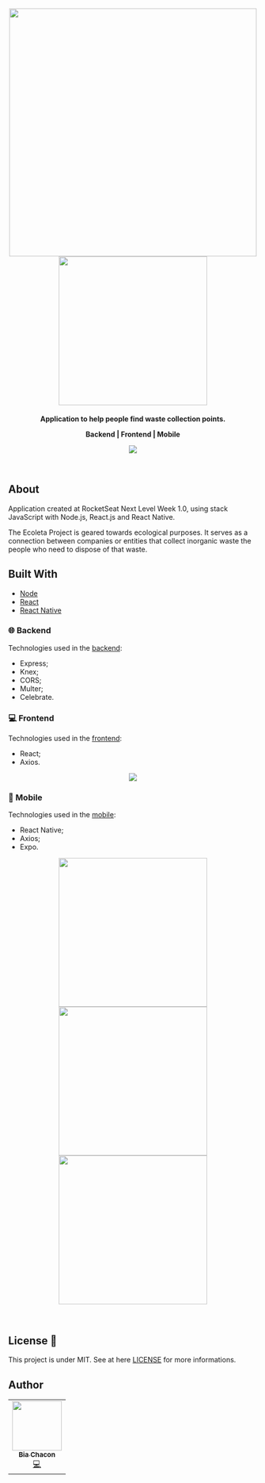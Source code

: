 <h1 align="center">
  <img 
    src="https://user-images.githubusercontent.com/42190754/83699790-62122a80-a5db-11ea-8ac2-5ba6301d999f.png" 
    float="center"
    width="500px"
    heigh="500px"
  />
  <img 
    src="https://user-images.githubusercontent.com/42190754/83695999-b44e4e00-a5d1-11ea-8102-5d1982348b37.png" 
    float="center"
    width="300px"
    heigh="300px"
  />
  
</h1>
 <p align="center">
  <strong align="center">Application to help people find waste collection points.</strong>
</p>
<p align="center">
  <strong align="center">Backend  |  Frontend  |  Mobile</strong>
</p>
<p align="center">
  <img 
    src="https://user-images.githubusercontent.com/42190754/83918819-da016180-a74f-11ea-8e9c-eab418fb7baa.png" 
    float="center"
  />
</p>
<br>

## About 
Application created at RocketSeat Next Level Week 1.0, using stack JavaScript  with Node.js, React.js and React Native.

The Ecoleta Project is geared towards ecological purposes. It serves as a connection between companies or entities that collect inorganic waste the people who need to dispose of that waste.

## Built With
- [Node](https://nodejs.org/en/)
- [React](https://reactjs.org/)
- [React Native](https://reactnative.dev/)

### 🌐 Backend
Technologies used in the [backend](https://github.com/BiaChacon/ecoleta/tree/master/backend):
  - Express;
  - Knex;
  - CORS;
  - Multer;
  - Celebrate.

### 💻 Frontend
Technologies used in the [frontend](https://github.com/BiaChacon/ecoleta/tree/master/frontend):
- React;
- Axios.

<p align="center">
 <img src="https://user-images.githubusercontent.com/42190754/83927021-f5756800-a761-11ea-8665-e06f4bb415e0.gif" float="center"/>
</p> 

### 📱 Mobile
Technologies used in the [mobile](https://github.com/BiaChacon/ecoleta/tree/master/mobile):
- React Native;
- Axios;
- Expo.

<p align="center">
  <img src="https://user-images.githubusercontent.com/42190754/83926630-cb6f7600-a760-11ea-9d6d-ee3095e6ec80.jpeg" 
       float="center" 
       width="300px" 
       heigh="100px"/>
  <img src="https://user-images.githubusercontent.com/42190754/83926636-cf9b9380-a760-11ea-9b70-4c97cc5d1a93.jpeg" 
       float="center"
       width="300px" 
       heigh="100px"/>
  <img src="https://user-images.githubusercontent.com/42190754/83926634-cdd1d000-a760-11ea-970c-5a102262af0d.jpeg" 
       float="center" 
       width="300px"
       heigh="100px"/>
  
</p> 

<br/>

## License 📝 
This project is under MIT. See at here [LICENSE](https://github.com/BiaChacon/ecoleta/blob/master/LICENSE) for more informations.

## Author 
<table>
  <tr>
    <td align="center"><a href="https://github.com/biachacon"><img src="https://avatars1.githubusercontent.com/u/42190754?s=460&u=a5cbe42a4868b2bac9615226044b9cec15cee418&v=4" width="100px;" alt=""/><br /><sub><b>Bia Chacon</b></sub></a><br /><a href="https://github.com/BiaChacon/ecoleta" title="Code">💻</a></td>
  <tr>
</table>
